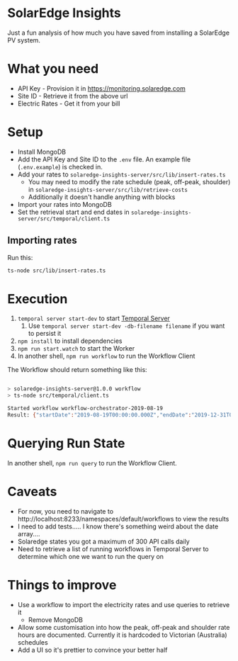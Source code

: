# SolarEdge Insights

Just a fun analysis of how much you have saved from installing a SolarEdge PV system. 

# What you need

- API Key - Provision it in https://monitoring.solaredge.com
- Site ID - Retrieve it from the above url
- Electric Rates - Get it from your bill

# Setup

- Install MongoDB
- Add the API Key and Site ID to the `.env` file. An example file (`.env.example`) is checked in. 
- Add your rates to `solaredge-insights-server/src/lib/insert-rates.ts`
  - You may need to modify the rate schedule (peak, off-peak, shoulder) in `solaredge-insights-server/src/lib/retrieve-costs`
  - Additionally it doesn't handle anything with blocks 
- Import your rates into MongoDB
- Set the retrieval start and end dates in `solaredge-insights-server/src/temporal/client.ts`

## Importing rates

Run this:

```bash
ts-node src/lib/insert-rates.ts
```


# Execution

1. `temporal server start-dev` to start [Temporal Server](https://github.com/temporalio/cli/#installation)
   1. Use `temporal server start-dev -db-filename filename` if you want to persist it
2. `npm install` to install dependencies
3. `npm run start.watch` to start the Worker
4. In another shell, `npm run workflow` to run the Workflow Client

The Workflow should return something like this:

```bash

> solaredge-insights-server@1.0.0 workflow
> ts-node src/temporal/client.ts

Started workflow workflow-orchestrator-2019-08-19
Result: {"startDate":"2019-08-19T00:00:00.000Z","endDate":"2019-12-31T00:00:00.000Z","feedInCost":170.63244,"selfConsumptionCost":481.7893331,"totalCostSavings":652.4217730999995}

```

# Querying Run State

In another shell, `npm run query` to run the Workflow Client.


# Caveats
- For now, you need to navigate to http://localhost:8233/namespaces/default/workflows to view the results
- I need to add tests..... I know there's something weird about the date array.... 
- Solaredge states you got a maximum of 300 API calls daily
- Need to retrieve a list of running workflows in Temporal Server to determine which one we want to run the query on

# Things to improve

- Use a workflow to import the electricity rates and use queries to retrieve it
  - Remove MongoDB
- Allow some customisation into how the peak, off-peak and shoulder rate hours are documented. Currently it is hardcoded to Victorian (Australia) schedules
- Add a UI so it's prettier to convince your better half
  
